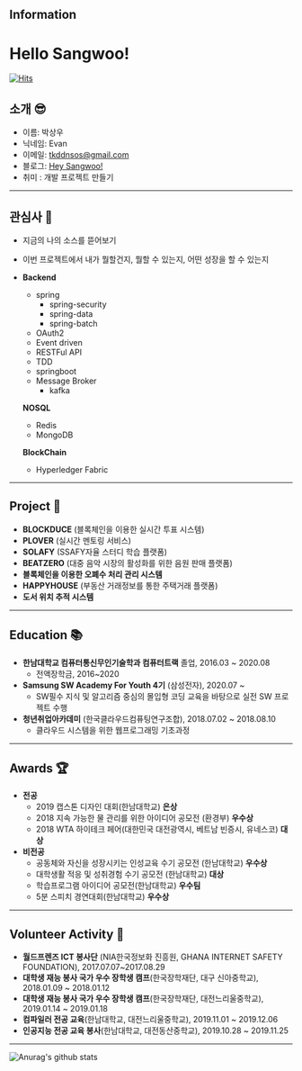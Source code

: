 <h2>Information</h2>

<!--
**upswp/upswp** is a ✨ _special_ ✨ repository because its `README.md` (this file) appears on your GitHub profile.

Here are some ideas to get you started:

- 🔭 I’m currently working on ...

- 🌱 I’m currently learning ...

- 👯 I’m looking to collaborate on ...

- 🤔 I’m looking for help with ...

- 💬 Ask me about ...

- 📫 How to reach me: ...

- 😄 Pronouns: ...

- ⚡ Fun fact: ...
  -->

  # Hello Sangwoo!

  [![Hits](https://hits.seeyoufarm.com/api/count/incr/badge.svg?url=https%3A%2F%2Fgithub.com%2Fupswp&count_bg=%23353866&title_bg=%23B4B6BC&icon=twoo.svg&icon_color=%23494DF5&title=Hello+Sangwoo%21&edge_flat=false)](https://hits.seeyoufarm.com)

  ## 소개 😎

  - 이름: 박상우
  - 닉네임: Evan
  - 이메일: [tkddnsos@gmail.com](tkddnsos@gmail.com)
  - 블로그: [Hey Sangwoo!](https://upsw-p.tistory.com/)
  - 취미 : 개발 프로젝트 만들기

  ---

  ## 관심사 🌟

  - 지금의 나의 소스를 뜯어보기

  - 이번 프로젝트에서 내가 뭘할건지, 뭘할 수 있는지, 어떤 성장을 할 수 있는지

  - **Backend**

    - spring
      - spring-security
      - spring-data
      - spring-batch
    - OAuth2
    - Event driven
    - RESTFul API
    - TDD
    - springboot
    - Message Broker
      - kafka

    **NOSQL**

    - Redis
    - MongoDB

    **BlockChain**

    - Hyperledger Fabric

  ---

  ## Project 🎇

  - **BLOCKDUCE** (블록체인을 이용한 실시간 투표 시스템)
  - **PLOVER**  (실시간 멘토링 서비스)
  - **SOLAFY** (SSAFY자율 스터디 학습 플랫폼)
  - **BEATZERO** (대중 음악 시장의 활성화를 위한 음원 판매 플랫폼)
  - **블록체인을 이용한 오폐수 처리 관리 시스템**
  - **HAPPYHOUSE** (부동산 거래정보를 통한 주택거래 플랫폼)
  - **도서 위치 추적 시스템**

  ---

  ## Education 📚

  - **한남대학교 컴퓨터통신무인기술학과 컴퓨터트랙** 졸업, 2016.03 ~ 2020.08
    - 전액장학금, 2016~2020
  - **Samsung SW Academy For Youth 4기** (삼성전자), 2020.07 ~
    - SW필수 지식 및 알고리즘 중심의 몰입형 코딩 교육을 바탕으로 실전 SW 프로젝트 수행
  - **청년취업아카데미** (한국클라우드컴퓨팅연구조합), 2018.07.02 ~ 2018.08.10
    - 클라우드 시스템을 위한 웹프로그래밍 기초과정

  ---

  ## Awards 🏆

  - **전공**
    - 2019 캡스톤 디자인 대회(한남대학교) **은상**
    - 2018 지속 가능한 물 관리를 위한 아이디어 공모전 (환경부) **우수상**
    - 2018 WTA 하이테크 페어(대한민국 대전광역시, 베트남 빈증시, 유네스코) **대상**
  - **비전공**
    - 공동체와 자신을 성장시키는 인성교육 수기 공모전 (한남대학교) **우수상**
    - 대학생활 적응 및 성취경험 수기 공모전 (한남대학교) **대상**
    - 학습프로그램 아이디어 공모전(한남대학교) **우수팀**
    - 5분 스피치 경연대회(한남대학교) **우수상**

  ---

  ## Volunteer Activity 👋

  - **월드프렌즈 ICT 봉사단** (NIA한국정보화 진흥원, GHANA INTERNET SAFETY FOUNDATION), 2017.07.07~2017.08.29
  - **대학생 재능 봉사 국가 우수 장학생 캠프**(한국장학재단, 대구 신아중학교), 2018.01.09 ~ 2018.01.12
  - **대학생 재능 봉사 국가 우수 장학생 캠프**(한국장학재단, 대전느리울중학교), 2019.01.14 ~ 2019.01.18
  - **컴파일러 전공 교육**(한남대학교, 대전느리울중학교), 2019.11.01 ~ 2019.12.06
  - **인공지능 전공 교육 봉사**(한남대학교, 대전동산중학교), 2019.10.28 ~ 2019.11.25

  ---

  ![Anurag's github stats](https://github-readme-stats.vercel.app/api?username=upswp&show_icons=true&theme=radical)
  <br>

